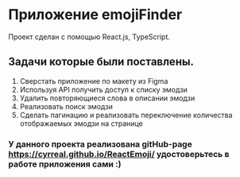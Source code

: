# Приложение emojiFinder

Проект сделан с помощью React.js, TypeScript.

## Задачи которые были поставлены.

1. Сверстать приложение по макету из Figma
2. Используя API получить доступ к списку эмодзи
3. Удалить повторяющиеся слова в описании эмодзи
4. Реализовать поиск эмодзи
5. Сделать пагинацию и реализовать переключение количества отображаемых
   эмодзи на странице

### У данного проекта реализована gitHub-page https://cyrreal.github.io/ReactEmoji/ удостоверьтесь в работе приложения сами :)
